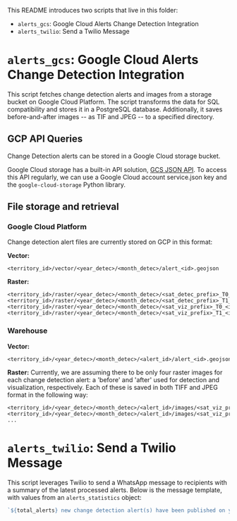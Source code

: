 This README introduces two scripts that live in this folder:

- `alerts_gcs`: Google Cloud Alerts Change Detection Integration
- `alerts_twilio`: Send a Twilio Message

# `alerts_gcs`: Google Cloud Alerts Change Detection Integration

This script fetches change detection alerts and images from a storage bucket on Google Cloud Platform. The script transforms the data for SQL compatibility and stores it in a PostgreSQL database. Additionally, it saves before-and-after images -- as TIF and JPEG -- to a specified directory.

## GCP API Queries

Change Detection alerts can be stored in a Google Cloud storage bucket.

Google Cloud storage has a built-in API solution, [GCS JSON API](https://cloud.google.com/storage/docs/json_api). To access this API regularly, we can use a Google Cloud account service.json key and the `google-cloud-storage` Python library.

## File storage and retrieval

### Google Cloud Platform

Change detection alert files are currently stored on GCP in this format:

**Vector:**

    <territory_id>/vector/<year_detec>/<month_detec>/alert_<id>.geojson


**Raster:**


    <territory_id>/raster/<year_detec>/<month_detec>/<sat_detec_prefix>_T0_<id>.tif
    <territory_id>/raster/<year_detec>/<month_detec>/<sat_detec_prefix>_T1_<id>.tif
    <territory_id>/raster/<year_detec>/<month_detec>/<sat_viz_prefix>_T0_<id>.tif
    <territory_id>/raster/<year_detec>/<month_detec>/<sat_viz_prefix>_T1_<id>.tif

### Warehouse

**Vector:**

    <territory_id>/<year_detec>/<month_detec>/<alert_id>/alert_<id>.geojson

**Raster:**
Currently, we are assuming there to be only four raster images for each change detection alert: a 'before' and 'after' used for detection and visualization, respectively.  Each of these is saved in both TIFF and JPEG format in the following way:

    <territory_id>/<year_detec>/<month_detec>/<alert_id>/images/<sat_viz_prefix>_T0_<id>.tif
    <territory_id>/<year_detec>/<month_detec>/<alert_id>/images/<sat_viz_prefix>_T0_<id>.jpg
    ...

# `alerts_twilio`: Send a Twilio Message 

This script leverages Twilio to send a WhatsApp message to recipients with a summary of the latest processed alerts. Below is the message template, with values from an `alerts_statistics` object:

```javascript
`${total_alerts} new change detection alert(s) have been published on your alerts dashboard for the date of ${month_year}. The following activities have been detected in your region: ${description_alerts}. Visit your alerts dashboard here: https://explorer.${community_slug}.guardianconnector.net/alerts/alerts`
```